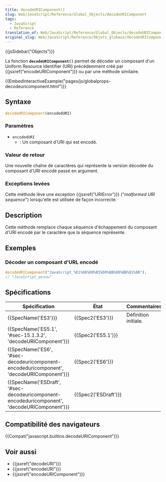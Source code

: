 ```yaml
---
title: decodeURIComponent()
slug: Web/JavaScript/Reference/Global_Objects/decodeURIComponent
tags:
  - JavaScript
  - Reference
translation_of: Web/JavaScript/Reference/Global_Objects/decodeURIComponent
original_slug: Web/JavaScript/Reference/Objets_globaux/decodeURIComponent
---
```

{{jsSidebar("Objects")}}

La fonction **`decodeURIComponent()`** permet de décoder un composant d'un Uniform Resource Identifier (URI) précédemment créé par {{jsxref("encodeURIComponent")}} ou par une méthode similaire.

{{EmbedInteractiveExample("pages/js/globalprops-decodeuricomponent.html")}}

## Syntaxe

```js
decodeURIComponent(encodedURI)
```

### Paramètres

- `encodedURI`
  - : Un composant d'URI qui est encodé.

### Valeur de retour

Une nouvelle chaîne de caractères qui représente la version décodée du composant d'URI encodé passé en argument.

### Exceptions levées

Cette méthode lève une exception {{jsxref("URIError")}} ("_malformed URI sequence_") lorsqu'elle est utilisée de façon incorrecte.

## Description

Cette méthode remplace chaque séquence d'échappement du composant d'URI encodé par le caractère que la séquence représente.

## Exemples

### Décoder un composant d'URL encodé

```js
decodeURIComponent("JavaScript_%D1%88%D0%B5%D0%BB%D0%BB%D1%8B");
// "JavaScript_шеллы"
```

## Spécifications

| Spécification                                                                                                                | État                         | Commentaires         |
| ---------------------------------------------------------------------------------------------------------------------------- | ---------------------------- | -------------------- |
| {{SpecName('ES3')}}                                                                                                     | {{Spec2('ES3')}}         | Définition initiale. |
| {{SpecName('ES5.1', '#sec-15.1.3.2', 'decodeURIComponent')}}                                             | {{Spec2('ES5.1')}}     |                      |
| {{SpecName('ES6', '#sec-decodeuricomponent-encodeduricomponent', 'decodeURIComponent')}}         | {{Spec2('ES6')}}         |                      |
| {{SpecName('ESDraft', '#sec-decodeuricomponent-encodeduricomponent', 'decodeURIComponent')}} | {{Spec2('ESDraft')}} |                      |

## Compatibilité des navigateurs

{{Compat("javascript.builtins.decodeURIComponent")}}

## Voir aussi

- {{jsxref("decodeURI")}}
- {{jsxref("encodeURI")}}
- {{jsxref("encodeURIComponent")}}
